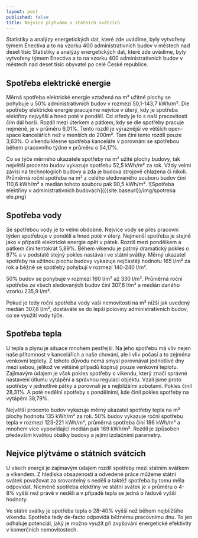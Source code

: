 ```yaml
---
layout: post
published: false
title: Nejvíce plýtváme o státních svátcích
---
```


Statistiky a analýzy energetických dat, které zde uvádíme, byly vytvořeny týmem Enectiva a to na vzorku 400 administrativních budov v městech nad deset tisíc Statistiky a analýzy energetických dat, které zde uvádíme, byly vytvořeny týmem Enectiva a to na vzorku 400 administrativních budov v městech nad deset tisíc obyvatel po celé České republice.

## Spotřeba elektrické energie

Měrná spotřeba elektrické energie vztažená na m² užitné plochy se pohybuje u 50% administrativních budov v rozmezí 50,1-143,7 kWh/m². Dle spotřeby elektrické energie pracujeme nejvíce v úterý, kdy je spotřeba elektřiny nejvyšší a hned poté v pondělí. Od středy je to s naší pracovitostí čím dál horší. Rozdíl mezi úterkem a pátkem, kdy se dle spotřeby pracuje nejméně, je v průměru 6,01%. Tento rozdíl je výraznější ve větších open-space kancelářích než v menších do 200m². Tam činí tento rozdíl pouze 3,63%. O víkendu klesne spotřeba kanceláře v porovnání se spotřebou během pracovního týdne v průměru o 54,17%. 

Co se týče měrného ukazatele spotřeby na m² užité plochy budovy, tak největší procento budov vykazuje spotřebu 52,5 kWh/m² za rok. Vždy velmi závisí na
technologiích budovy a zda je budova strojově chlazena či nikoli. Průměrná roční spotřeba na m² z celého sledovaného souboru budov činí 110,6 kWh/m² a medián tohoto souboru pak  90,5 kWh/m².
![Spotřeba elektřiny v administrativních budovách]({{site.baseurl}}/img/spotreba ele.png)


## Spotřeba vody

Se spotřebou vody je to velmi obdobné. Nejvíce vody se přes pracovní týden spotřebuje v pondělí a hned poté v úterý. Nejmenší spotřeba je stejně jako v případě elektrické energie opět v pátek. Rozdíl mezi pondělkem a pátkem činí tentokrát 5,89%. Během víkendu je patrný dramatický pokles o 87% a v podstatě stejný pokles nastává i ve státní svátky. Měrný ukazatel spotřeby na užitnou plochu budovy vykazuje nejčastěji hodnotu 165 l/m² za rok a běžně se spotřeby pohybují v rozmezí 140-240 l/m².

50% budov se pohybuje v rozmezí 160 l/m² až 330 l/m². Průměrná roční spotřeba ze všech sledovaných budov činí 307,6 l/m² a medián daného vzorku 235,9 l/m².

Pokud je tedy roční spotřeba vody vaší nemovitosti na m² nižší jak uvedený medián 307,6 l/m², dostáváte se do lepší poloviny administrativních budov, co se využití vody týče.

## Spotřeba tepla

U tepla a plynu je situace mnohem pestřejší. Na jeho spotřebu má vliv nejen naše přítomnost v kancelářích a naše chování, ale i vliv počasí a to zejména venkovní teploty. Z tohoto důvodu nemá smysl porovnávat jednotlivé dny mezi sebou, jelikož ve většině případů kopírují pouze venkovní teplotu. Zajímavým údajem je však pokles spotřeby o víkendu, který značí správné nastavení útlumu vytápění a správnou regulaci objektu. Vzali jsme proto spotřeby v jednotlivé pátky a porovnali je s nejbližšími sobotami. Pokles činil 28,31%. A poté nedělní spotřeby s pondělními, kde činil pokles spotřeby na vytápění 38,79%. 

Největší procento budov vykazuje měrný ukazatel spotřeby tepla na m² plochy hodnotu 135 kWh/m² za rok. 50% budov vykazuje roční spotřebu tepla v rozmezí 123-221 kWh/m², průměrná spotřeba činí 186 kWh/m² a mnohem více vypovídající medián pak 169 kWh/m². Rozdíl je způsoben především kvalitou obálky budovy a jejími izolačními parametry. 

## Nejvíce plýtváme o státních svátcích

U všech energií je zajímavým údajem rozdíl spotřeby mezi státním svátkem a víkendem. Z hlediska obsazenosti a odvedené práce můžeme státní svátek považovat za srovantelný s nedělí a taktéž spotřeba by tomu měla odpovídat. Nicméně spotřeba elektřiny ve státní svátek je v průměru o 4-8% vyšší než právě v neděli a v případě tepla se jedná o řádově vyšší hodnoty. 

Ve státní svátky je spotřeba tepla o 28-40% vyšší než během nejbližšího víkendu. Spotřeba tedy de-facto odpovídá běžnému pracovnímu dnu. To jen odhaluje potenciál, jaký je možno využít při zvyšování energetické efektivity v komerčních nemovitostech.
